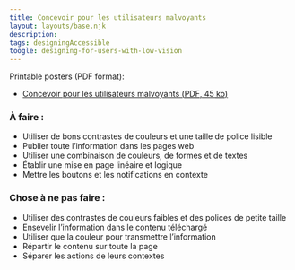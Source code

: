 ```yaml
---
title: Concevoir pour les utilisateurs malvoyants
layout: layouts/base.njk
description:
tags: designingAccessible
toogle: designing-for-users-with-low-vision
---
```

<p>Printable posters <span id="das1">(PDF format)</span>:</p>
<ul>
			<li><a href="{{ rootPath }}docs/posters/Malvoyants-fr_2023.pdf" id="das5" aria-labelledby="das5 das1">Concevoir pour les utilisateurs malvoyants (<abbr lang="en" title="Portable Document Format">PDF</abbr>, 45 <abbr title="kilo-octet">ko</abbr>)</a></li></ul>


<div class="row">
	<div class="col-md-6">

### À faire :

*   Utiliser de bons contrastes de couleurs et une taille de police lisible
*   Publier toute l’information dans les pages web
*   Utiliser une combinaison de couleurs, de formes et de textes
*   Établir une mise en page linéaire et logique
*   Mettre les boutons et les notifications en contexte
	</div>
	<div class="col-md-6">

### Chose à ne pas faire :

*   Utiliser des contrastes de couleurs faibles et des polices de petite taille
*   Ensevelir l’information dans le contenu téléchargé
*   Utiliser que la couleur pour transmettre l’information
*   Répartir le contenu sur toute la page
*   Séparer les actions de leurs contextes
	</div>
</div>
